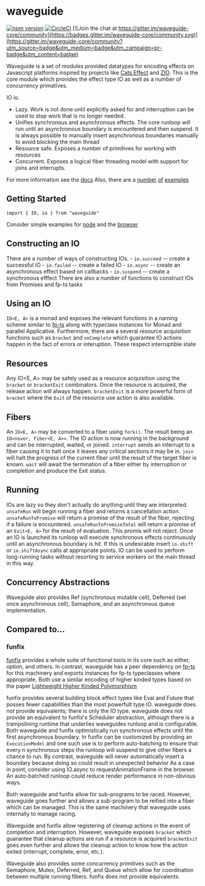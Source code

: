 # waveguide

[![npm version](https://badge.fury.io/js/waveguide.svg)](https://badge.fury.io/js/waveguide)
[![CircleCI](https://circleci.com/gh/rzeigler/waveguide.svg?style=svg)](https://circleci.com/gh/rzeigler/waveguide) 
[![Join the chat at https://gitter.im/waveguide-core/community](https://badges.gitter.im/waveguide-core/community.svg)](https://gitter.im/waveguide-core/community?utm_source=badge&utm_medium=badge&utm_campaign=pr-badge&utm_content=badge)

Waveguide is a set of modules provided datatypes for encoding effects on Javascript platforms inspired by projects like [Cats Effect](https://github.com/typelevel/cats-effect) and [ZIO](https://github.com/scalaz/scalaz-zio). 
This is the core module which provides the effect type IO as well as a number of concurrency primatives.

IO is:
- Lazy. Work is not done until explicitly asked for and interruption can be used to stop work that is no longer needed.
- Unifies synchronous and asynchronous effects. The core runloop will run until an asynchronous boundary is encountered and then suspend. It is always possible to manually insert asynchronous boundaries manually to avoid blocking the main thread 
- Resource safe. Exposes a number of primitives for working with resources
- Concurrent. Exposes a logical fiber threading model with support for joins and interrupts.


For more information see the [docs](./docs/README.md)
Also, there are a [number](./src/examples) [of](./examples/node) [examples](./examples/browser)

## Getting Started
```
import { IO, io } from "waveguide"
```

Consider simple examples for [node](./examples/node/src/index.ts) and the [browser](./examples/browser/src/index.tx)

## Constructing an IO
There are a number of ways of constructing IOs.
    - `io.succeed` -- create a successful IO
    - `io.failed` -- create a failed IO
    - `io.async` -- create an asynchronous effect based on callbacks
    - `io.suspend` -- create a synchronous efffect
There are also a number of functions to construct IOs from Promises and fp-ts tasks

## Using an IO
`IO<E, A>` is a monad and exposes the relevant functions in a naming scheme similar to [fp-ts](https://github.com/gcanti/fp-ts/) along with typeclass instances for Monad and parallel Applicative.
Furthermore, there are a several resource acquisition functions such as `bracket` and `onComplete` which guarantee IO actions happen in the fact of errors or interuption.
These respect interruptible state

## Resources
Any IO<E, A> may be safely used as a resource acquisition using the `bracket` or `bracketExit` combinators.
Once the resource is acquired, the release action will always happen. 
`bracketExit` is a more powerful form of `bracket` where the `Exit` of the resource use action is also available.

## Fibers
An `IO<E, A>` may be converted to a fiber using `fork()`.
The result being an `IO<never, Fiber<E, A>>`.
The IO action is now running in the background and can be interrupted, waited, or joined.
`interrupt` sends an interrupt to a fiber causing it to halt once it leaves any critical sections it may be in.
`join` will halt the progress of the current fiber until the result of the target fiber is known.
`wait` will await the termination of a fiber either by interruption or completion and produce the Exit status. 


## Running
IOs are lazy so they don't actually do anything until they are interpreted.
`unsafeRun` will begin running a fiber and returns a cancellation action.
`unsafeRunToPromise` will return a promise of the result of the fiber, rejecting if a failure is encountered.
`unsafeRunToPromiseTotal` will return a promise of an `Exit<E, A>` for the result of evaluation. This promis will not reject.
Once an IO is launched its runloop will execute synchronous effects continuously until an asynchronous boundary is hit.
If this is undesirable insert `io.shift` or `io.shiftAsync` calls at appropriate points.
IO can be used to perform long-running tasks without resorting to service workers on the main thread in this way.


## Concurrency Abstractions
Waveguide also provides Ref (synchronous mutable cell), Deferred (set once asynchronous cell), Semaphore, and an asynchronous queue implementation.

## Compared to...

### funfix
[funfix](https://github.com/funfix/funfix/) provides a whole suite of functional tools in its core such as either, option, and others.
In contrast, waveguide has a peer dependency on [fp-ts](https://github.com/gcanti/fp-ts/) for this machinery and exports instances for fp-ts typeclasses where appropriate.
Both use a similar encoding of higher kinded types based on the paper [Lightweight Higher Kinded Polymorphism](https://www.cl.cam.ac.uk/~jdy22/papers/lightweight-higher-kinded-polymorphism.pdf)

funfix provides several building block effect types like Eval and Future that posses fewer capabilities than the most powerfult type IO.
waveguide does not provide equivalents; there is only the IO type.
waveguide does not provide an equivalent to funfix's Scheduler abstraction, although there is a trampolining runtime that underlies waveguides runloop and is configurable.
Both waveguide and funfix optimistically run synchronous effects until the first asynchronous boundary.
In funfix can be customized by providing an `ExecutionModel` and one such use is to perform auto-batching to ensure that every n synchronous steps the runloop will suspend to give other fibers a chance to run.
By contrast, waveguide will never automatically insert a boundary because doing so could result in unexpected behavior
As a case in point, consider using IO.async to requestAnimationFrame in the browser. 
An auto-batched runloop could reduce render performance in non-obvious ways. 

Both waveguide and funfix allow for sub-programs to be raced. 
However, waveguide goes further and allows a sub-program to be reified into a fiber which can be managed.
This is the same machinery that waveguide uses internally to manage racing.

Waveguide and funfix allow registering of cleanup actions in the event of completion and interruption.
However, waveguide exposes `bracket` which guarantee that cleanup actions are run if a resource is acquired
`bracketExit` goes even further and allows the cleanup action to know how the action exited (interrupt, complete, error, etc.).

Waveguide also provides some concurrency primitives such as the Semaphore, Mutex, Deferred, Ref, and Queue which allow for coordination between multiple running fibers.
funfix does not provide equivalents.



